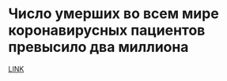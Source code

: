 # Число умерших во всем мире коронавирусных пациентов превысило два миллиона



[LINK](https://varlamov.ru/4160114.html)